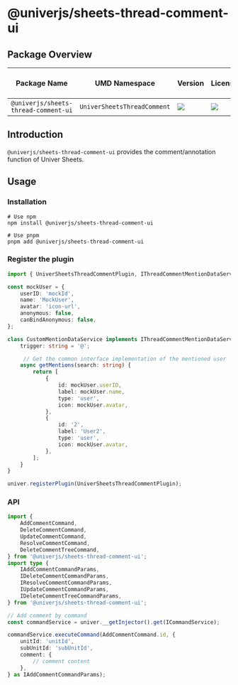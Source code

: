# @univerjs/sheets-thread-comment-ui

## Package Overview

| Package Name | UMD Namespace | Version | License | Downloads | Contains CSS | Contains i18n locales |
| --- | --- | --- | --- | --- | :---: | :---: |
| `@univerjs/sheets-thread-comment-ui` | `UniverSheetsThreadComment` | [![][npm-version-shield]][npm-version-link] | ![][npm-license-shield] | ![][npm-downloads-shield] | ⭕️ | ⭕️ |

## Introduction

`@univerjs/sheets-thread-comment-ui` provides the comment/annotation function of Univer Sheets.

## Usage

### Installation

```shell
# Use npm
npm install @univerjs/sheets-thread-comment-ui

# Use pnpm
pnpm add @univerjs/sheets-thread-comment-ui
```

### Register the plugin

```typescript
import { UniverSheetsThreadCommentPlugin, IThreadCommentMentionDataService} from '@univerjs/sheets-thread-comment-ui';

const mockUser = {
    userID: 'mockId',
    name: 'MockUser',
    avatar: 'icon-url',
    anonymous: false,
    canBindAnonymous: false,
};

class CustomMentionDataService implements IThreadCommentMentionDataService {
    trigger: string = '@';

     // Get the common interface implementation of the mentioned user
    async getMentions(search: string) {
        return [
            {
                id: mockUser.userID,
                label: mockUser.name,
                type: 'user',
                icon: mockUser.avatar,
            },
            {
                id: '2',
                label: 'User2',
                type: 'user',
                icon: mockUser.avatar,
            },
        ];
    }
}

univer.registerPlugin(UniverSheetsThreadCommentPlugin);
```

### API
```typescript
import {
    AddCommentCommand,
    DeleteCommentCommand,
    UpdateCommentCommand,
    ResolveCommentCommand,
    DeleteCommentTreeCommand,
} from '@univerjs/sheets-thread-comment-ui';
import type {
    IAddCommentCommandParams,
    IDeleteCommentCommandParams,
    IResolveCommentCommandParams,
    IUpdateCommentCommandParams,
    IDeleteCommentTreeCommandParams,
} from '@univerjs/sheets-thread-comment-ui';

// Add comment by command
const commandService = univer.__getInjector().get(ICommandService);

commandService.executeCommand(AddCommentCommand.id, {
    unitId: 'unitId',
    subUnitId: 'subUnitId',
    comment: {
        // comment content
    },
} as IAddCommentCommandParams);
```

<!-- Links -->
[npm-version-shield]: https://img.shields.io/npm/v/@univerjs/sheets-thread-comment-ui?style=flat-square
[npm-version-link]: https://npmjs.com/package/@univerjs/sheets-thread-comment-ui
[npm-license-shield]: https://img.shields.io/npm/l/@univerjs/sheets-thread-comment-ui?style=flat-square
[npm-downloads-shield]: https://img.shields.io/npm/dm/@univerjs/sheets-thread-comment-ui?style=flat-square

